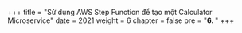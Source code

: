 +++
title = "Sử dụng AWS Step Function để tạo một Calculator Microservice"
date = 2021
weight = 6
chapter = false
pre = "<b>6. </b>"
+++


